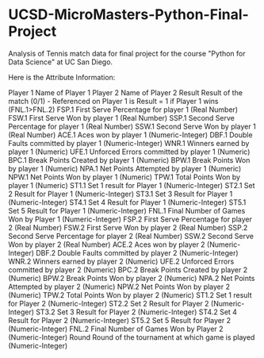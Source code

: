 # UCSD-MicroMasters-Python-Final-Project
Analysis of Tennis match data for final project for the course "Python for Data Science" at UC San Diego. 

Here is the Attribute Information:

Player 1 Name of Player 1 
Player 2 Name of Player 2 
Result Result of the match (0/1) - Referenced on Player 1 is Result = 1 if Player 1 wins (FNL.1>FNL.2) 
FSP.1 First Serve Percentage for player 1 (Real Number) 
FSW.1 First Serve Won by player 1 (Real Number) 
SSP.1 Second Serve Percentage for player 1 (Real Number) 
SSW.1 Second Serve Won by player 1 (Real Number) 
ACE.1 Aces won by player 1 (Numeric-Integer) 
DBF.1 Double Faults committed by player 1 (Numeric-Integer) 
WNR.1 Winners earned by player 1 (Numeric) 
UFE.1 Unforced Errors committed by player 1 (Numeric) 
BPC.1 Break Points Created by player 1 (Numeric) 
BPW.1 Break Points Won by player 1 (Numeric) 
NPA.1 Net Points Attempted by player 1 (Numeric) 
NPW.1 Net Points Won by player 1 (Numeric) 
TPW.1 Total Points Won by player 1 (Numeric) 
ST1.1 Set 1 result for Player 1 (Numeric-Integer) 
ST2.1 Set 2 Result for Player 1 (Numeric-Integer) 
ST3.1 Set 3 Result for Player 1 (Numeric-Integer) 
ST4.1 Set 4 Result for Player 1 (Numeric-Integer) 
ST5.1 Set 5 Result for Player 1 (Numeric-Integer) 
FNL.1 Final Number of Games Won by Player 1 (Numeric-Integer) 
FSP.2 First Serve Percentage for player 2 (Real Number) 
FSW.2 First Serve Won by player 2 (Real Number) 
SSP.2 Second Serve Percentage for player 2 (Real Number) 
SSW.2 Second Serve Won by player 2 (Real Number) 
ACE.2 Aces won by player 2 (Numeric-Integer) 
DBF.2 Double Faults committed by player 2 (Numeric-Integer) 
WNR.2 Winners earned by player 2 (Numeric) 
UFE.2 Unforced Errors committed by player 2 (Numeric) 
BPC.2 Break Points Created by player 2 (Numeric) 
BPW.2 Break Points Won by player 2 (Numeric) 
NPA.2 Net Points Attempted by player 2 (Numeric) 
NPW.2 Net Points Won by player 2 (Numeric) 
TPW.2 Total Points Won by player 2 (Numeric) 
ST1.2 Set 1 result for Player 2 (Numeric-Integer) 
ST2.2 Set 2 Result for Player 2 (Numeric-Integer) 
ST3.2 Set 3 Result for Player 2 (Numeric-Integer) 
ST4.2 Set 4 Result for Player 2 (Numeric-Integer) 
ST5.2 Set 5 Result for Player 2 (Numeric-Integer) 
FNL.2 Final Number of Games Won by Player 2 (Numeric-Integer) 
Round Round of the tournament at which game is played (Numeric-Integer) 
